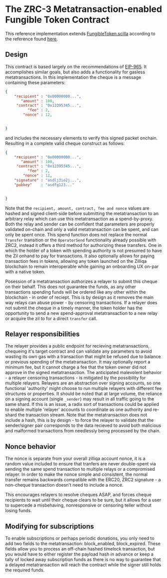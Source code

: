# The ZRC-3 Metatransaction-enabled Fungible Token Contract

This reference implementation extends [FungibleToken.scilla](https://raw.githubusercontent.com/Zilliqa/ZRC/master/reference/FungibleToken.scilla) according to the reference found [here](https://github.com/starling-foundries/ZRC/blob/master/zrcs/zrc-3.md).

## Design
This contract is based largely on the recommendations of [EIP-965](https://github.com/ethereum/EIPs/issues/965). It accomplishes similar goals, but also adds a functionality for gasless metatransactions. In this implementation the cheque is a message containing these parameters:

```json
{
    "recipient" : "0x00000000...",
       "amount" : 100,
     "contract" : "0x12395345...",
          "fee" : 2,
        "nonce" : 12,

  
}
```
and includes the necessary elements to verify this signed packet onchain. Resulting in a complete valid cheque construct as follows:

```json
{
    "recipient" : "0x00000000...",
       "amount" : 100,
     "contract" : "0x12395345...",
          "fee" : 2,
        "nonce" : 12,
    "signature" : "asdlj3io2j...",
    "pubkey"    : "asdfg123..."

  
}
```
Note that the `recipient, amount, contract, fee and nonce` values are hashed and signed client-side before submitting the metatransaction to an arbitrary relay which can use this metatransaction as a spend-by-proxy. Both the relay and sender can be confident that parameters are properly validated on-chain and only a valid metatransaction can be spent, and can only be spent once. This spend function does not replace the normal `Transfer` transition or the `OperatorSend` functionality already possible with ZRC2, instead it offers a third method for authorizing these transfers. One in which the holder of a token with spending authority is not presumed to have the Zil onhand to pay for transactions. It also optionally allows for paying transaction fees in tokens, allowing any token launched on the Zilliqa blockchain to remain interoperable while gaining an onboarding UX on-par with a native token.

Posession of a metatransaction authorizes a relayer to submit this cheque on their behalf. This does not guarantee the funds, as any other transactions spending funds will be ordered like any other within the blockchain - in order of reciept. This is by design as it removes the main way relays can abuse power - by censoring transactions. If a relayer does not submit the cheque in a timely manner, the token holder has the opportunity to send a new spend-approval metatransaction to a new relay or acquire the zil to for a direct `transfer` call. 


## Relayer responsibilities
The relayer provides a public endpoint for recieving metatransactions, chequeing it's target contract and can validate any parameters to avoid wasting its own gas with a transaction that might be refused due to balance or previous spending of the metatransaction. It may optionally report a minimum fee, but it cannot charge a fee that the token owner did not approve in the signed metatransaction. The anticipated malevolent behavior - a relayer censoring transactions - is mitigated by the possibility for multiple relayers. Relayers are an abstraction over signing accounts, so one functional 'authority' might choose to run multiple relayers with different fee structures or properties. 
It should be noted that at large volume, the reliance on a signing account (single `_sender`) may result in all traffic going to the same shard. If this is an issue, a radix sort of transactions could be applied to enable multiple 'relayer' accounts to coordinate as one authority and re-shard the transaction stream. Note that the metatransaction does not include a hash, this is by design - to force the relayer to validate that the sender/signer pair corresponds to the data recieved to avoid both malicious and malformed transactions from needlessly being processed by the chain.  


## Nonce behavior
The nonce is separate from your overall zilliqa account nonce, it is a random value included to ensure that tranfers are never double-spent via sending the same spend transaction to multiple relays or a compromised relayer. In order to make the nonce simple and consistent, the normal transfer remains backwards compatible with the ERC20, ZRC2 signature - a non-cheque transaction doesn't need to include a nonce.

This encourages relayers to resolve cheques ASAP, and forces cheque recipients to wait until their cheque clears to be sure, but it allows for a user to supercede a misbehaving, nonresponsive or censoring teller without losing funds.

## Modifying for subscriptions

To enable subscriptions or perhaps periodic donations, you only need to add two fields to the metatransaction: block_enabled, block_expired. These fields allow you to process an off-chain hashed timelock transaction, but you would have to either register the payload hash in advance or keep a tally of locked away subscription funds as there is no way to guarantee that a delayed metatransaction will reach the contract while the signer still holds the required funds.
